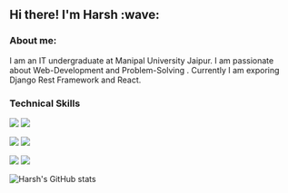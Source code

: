 
<!--
**4doctorstrange/4doctorstrange** is a ✨ _special_ ✨ repository because its `README.md` (this file) appears on your GitHub profile.
[![Anurag's GitHub stats](https://github-readme-stats.vercel.app/api?username=anuraghazra)](https://github.com/anuraghazra/github-readme-stats)
-->

<h2> Hi there! I'm Harsh :wave:</h2>

<h3>About me:</h3>
I am an IT undergraduate at Manipal University Jaipur. I am passionate about Web-Development and Problem-Solving . Currently I am exporing Django Rest Framework and React.

<h3>Technical Skills </h3>
<p><img src="https://img.shields.io/badge/Python-14354C?style=for-the-badge&logo=python&logoColor=white" /> <img src="https://img.shields.io/badge/JavaScript-F7DF1E?style=for-the-badge&logo=javascript&logoColor=black" /></p>
<p><img src="https://img.shields.io/badge/Bootstrap-563D7C?style=for-the-badge&logo=bootstrap&logoColor=white"/> <img src="https://img.shields.io/badge/PostgreSQL-316192?style=for-the-badge&logo=postgresql&logoColor=white" /></p>
<p><img src="https://img.shields.io/badge/Django-092E20?style=for-the-badge&logo=django&logoColor=white" /> <img src="https://img.shields.io/badge/Git-F05032?style=for-the-badge&logo=git&logoColor=white" /> </p>
  


![Harsh's GitHub stats](https://github-readme-stats.vercel.app/api?username=4doctorstrange&show_icons=true&theme=chartreuse-dark )


<!--

Here are some ideas to get you started:

-  I’m currently working on ... 
- 🌱 I’m currently learning ... Django Rest Framework, React
- 👯 I’m looking to collaborate on ...   Django Projects
- 🤔 I’m looking for help with ...
- 💬 Ask me about ...
- 📫 How to reach me: ... 
- 😄 Pronouns: ...
- ⚡ Fun fact: ...
-->
